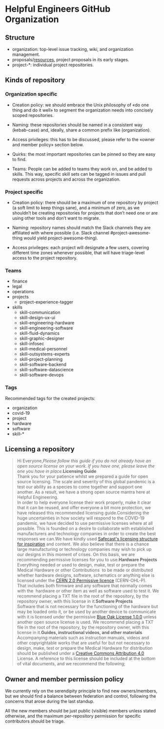 # Helpful Engineers GitHub Organization

## Structure
* organization: top-level issue tracking, wiki, and organization management.
* proposals/[resources](https://github.com/helpfulengineering/resources), project proposals in its early stages.
* project-\*: individual project repositories. 

## Kinds of repository

### Organization specific
* Creation policy: we should embrace the Unix philosophy of «do one thing and do it well» to segment the organization needs into concisely scoped repositories.

* Naming: these repositories should be named in a consistent way (kebab-case) and, ideally, share a common prefix like (organization).

* Access privileges: this has to be discussed, please refer to the «owner and member policy» section below.

* Quirks: the most important repositories can be pinned so they are easy to find.

* Teams: People can be added to teams they work on, and be added to skills. This way, specific skill sets can be tagged in issues and pull requests across projects and across the organization.

### Project specific
* Creation policy: there should be a maximum of one repository by project (a soft limit to keep things sane), and a minimum of zero, as we shouldn’t be creating repositories for projects that don’t need one or are using other tools and don’t want to migrate.

* Naming: repository names should match the Slack channels they are affiliated with where possible (i.e. Slack channel #project-awesome-thing would yield project-awesome-thing). 

* Access privileges: each project will designate a few users, covering different time zones whenever possible, that will have triage-level access to the project repository.


### Teams

* finance
* legal
* operations
* projects
  * project-experience-tagger
* skills
  * skill-communication
  * skill-design-ux-ui
  * skill-engineering-hardware
  * skill-engineering-software
  * skill-fluid-dynamics
  * skill-graphic-designer
  * skill-infosec
  * skill-medical-personnel
  * skill-outsystems-experts
  * skill-project-planning
  * skill-software-backend
  * skill-software-datascience
  * skill-software-devops
  
### Tags

Recommended tags for the created projects:

* organization
* covid-19
* project
* hardware
* software
* skill-\* 

## Licensing a repository

> <div class="p-rich_text_section">Hi Everyone,<span class="c-mrkdwn__br" data-stringify-type="paragraph-break"></span><i data-stringify-type="italic">Please follow this guide if you do not already have an open source license on your work. If you have one, please leave the one you have in place.</i><span class="c-mrkdwn__br" data-stringify-type="paragraph-break"></span><b data-stringify-type="bold">Licensing Guide</b><br>Thank you for your patience whilst we prepared a guide for open source licensing. The scale and severity of this global pandemic is a test our ability as a species to come together and support one another. As a result, we have a strong open source mantra here at Helpful Engineering.<br>In order to help everyone license their work properly, make it clear that it can be reused, and offer everyone a bit more protection, we have released this recommended licensing guide.<span class="c-mrkdwn__br" data-stringify-type="paragraph-break"></span>Considering the huge uncertainties in how society will respond to the COVID-19 pandemic, we have decided to use permissive licenses where at all possible. This is founded on a desire to collaborate with established manufacturers and technology companies in order to create the best responses we can.<span class="c-mrkdwn__br" data-stringify-type="paragraph-break"></span>We have kindly used <a target="_blank" class="c-link" delay="150" aria-describedby="slack-kit-tooltip" href="https://slack-redir.net/link?url=https%3A%2F%2Fsafecast.org%2Fabout%2Flicenses%2F&amp;v=3" rel="noopener noreferrer">Safecast's licensing structure for inspiration</a> and content. We also believe that there is a chance large manufacturing or technology companies may wish to pick up our designs in this moment of crises. On this basis, we are recommending permissive licenses for you to use.<span class="c-mrkdwn__br" data-stringify-type="paragraph-break"></span><b data-stringify-type="bold">Hardware Projects</b><br>Everything needed or used to design, make, test or prepare the Medical Hardware or other Contributions&nbsp; to be made or distributed whether hardware designs, software, schematics or anything else is licensed under the <a target="_blank" class="c-link" delay="150" aria-describedby="slack-kit-tooltip" href="https://slack-redir.net/link?url=https%3A%2F%2Fohwr.org%2Fproject%2Fcernohl%2Fwikis%2FDocuments%2FCERN-OHL-version-2&amp;v=3" rel="noopener noreferrer">CERN 2.0 Permissive licence</a> (CERN-OHL-P).<br>That includes both firmware and any software that normally comes with the&nbsp; hardware or other item as well as software used to test it. We recommend placing a TXT file in the root of the repository, by the repository owner, with this license in it.<span class="c-mrkdwn__br" data-stringify-type="paragraph-break"></span><b data-stringify-type="bold">Software Projects</b><br>Software that is not necessary for the functioning of the hardware but may be loaded onto it, or be used by another device to communicate with it is licensed under the permissive <a target="_blank" class="c-link" delay="150" aria-describedby="slack-kit-tooltip" href="https://slack-redir.net/link?url=https%3A%2F%2Fblueoakcouncil.org%2Flicense%2F1.0.0&amp;v=3" rel="noopener noreferrer">Blue Oak License 1.0.0</a> unless another open source license is used. We recommend placing a TXT file in the root of the repository, by the repository owner, with this license in it.<span class="c-mrkdwn__br" data-stringify-type="paragraph-break"></span><b data-stringify-type="bold">Guides, instructional videos, and other materials</b><br>Accompanying materials such as instruction manuals, videos and other copyrightable works that are useful for but not necessary to design, make, test or prepare the Medical Hardware for distribution should be published under a <a target="_blank" class="c-link" delay="150" aria-describedby="slack-kit-tooltip" href="https://slack-redir.net/link?url=https%3A%2F%2Fcreativecommons.org%2Flicenses%2Fby%2F4.0%2F&amp;v=3" rel="noopener noreferrer">Creative Commons Attribution 4.0</a> License.&nbsp;<span class="c-mrkdwn__br" data-stringify-type="paragraph-break"></span>A reference to this license should be included at the bottom of vital documents, and we recommend the following;<br></div>

## Owner and member permission policy
We currently rely on the serendipity principle to find new owners/members, but we should find a balance between federation and control, following the concerns that arose during the last standup.

All the new members should be just public (visible) members unless stated otherwise, and the maximum per-repository permission for specific contributors should be triage.
